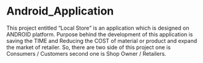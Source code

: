 # Android_Application
This project entitled “Local Store” is an application which is designed on ANDROID platform. Purpose behind the development of this application is saving the TIME and Reducing the COST of material or product and expand the market of retailer. So, there are two side of this project one is Consumers / Customers second one is Shop Owner / Retailers.
